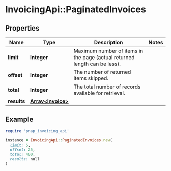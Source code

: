 # InvoicingApi::PaginatedInvoices

## Properties

| Name | Type | Description | Notes |
| ---- | ---- | ----------- | ----- |
| **limit** | **Integer** | Maximum number of items in the page (actual returned length can be less). |  |
| **offset** | **Integer** | The number of returned items skipped. |  |
| **total** | **Integer** | The total number of records available for retrieval. |  |
| **results** | [**Array&lt;Invoice&gt;**](Invoice.md) |  |  |

## Example

```ruby
require 'pnap_invoicing_api'

instance = InvoicingApi::PaginatedInvoices.new(
  limit: 5,
  offset: 25,
  total: 400,
  results: null
)
```

